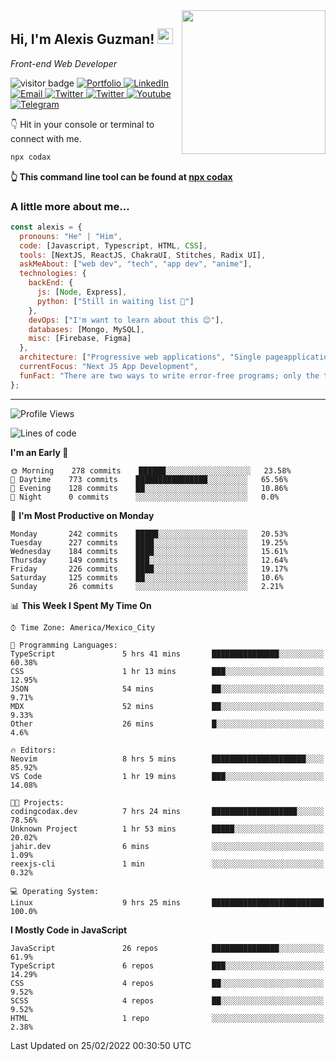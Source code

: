<img align='right' src="https://media.giphy.com/media/M9gbBd9nbDrOTu1Mqx/giphy.gif" width="230">
<h2>Hi, I'm Alexis Guzman! <img src="https://media.giphy.com/media/hvRJCLFzcasrR4ia7z/giphy.gif" width="25px"></h2>
<p><em>Front-end Web Developer</em></p>

<p>
  <img src="https://visitor-badge.glitch.me/badge?page_id=a12989x.a12989x&left_color=black&right_color=gray" alt="visitor badge"/>
  <a href='https://www.codingcodax.dev/' target='_blank'>
    <img alt='Portfolio' src='https://img.shields.io/badge/Portfolio-black?logo=vercel&style=flat-square'>
  </a>
  <a href='https://linkedin.com/in/codax/' target='_blank'>
    <img alt='LinkedIn' src='https://img.shields.io/badge/LinkedIn-black?logo=LinkedIn&style=flat-square'>
  </a>
  <a href='mailto:codaxtech@gmail.com' target='_blank'>
    <img alt='Email' src='https://img.shields.io/badge/Email-black?logo=Gmail&style=flat-square'>
  </a>
  <a href='https://twitter.com/codingcodax' target='_blank'>
    <img alt='Twitter' src='https://img.shields.io/badge/Twitter-black?logo=Twitter&style=flat-square'>
  </a>
  <a href='https://www.instagram.com/codingcodax/' target='_blank'>
    <img alt='Twitter' src='https://img.shields.io/badge/Instagram-black?logo=Instagram&style=flat-square'>
  </a>
  <a href='https://www.youtube.com/channel/UCMY0GhV1HuX4XdbgalC77VQ' target='_blank'>
    <img alt='Youtube' src='https://img.shields.io/badge/YouTube-black?logo=Youtube&style=flat-square'>
  </a>
  <a href='https://t.me/codingcodax' target='_blank'>
    <img alt='Telegram' src='https://img.shields.io/badge/Telegram-black?logo=Telegram&logoColor=ffffff&style=flat-square'>
  </a>
</p>

👇 Hit in your console or terminal to connect with me.

```bash
npx codax
```
**👆 This command line tool can be found at [npx codax](https://github.com/a12989x/npx-codax)**

<h3>A little more about me...</h3>

```javascript
const alexis = {
  pronouns: "He" | "Him",
  code: [Javascript, Typescript, HTML, CSS],
  tools: [NextJS, ReactJS, ChakraUI, Stitches, Radix UI],
  askMeAbout: ["web dev", "tech", "app dev", "anime"],
  technologies: {
    backEnd: {
      js: [Node, Express],
      python: ["Still in waiting list 🥲"]
    },
    devOps: ["I'm want to learn about this 😊"],
    databases: [Mongo, MySQL],
    misc: [Firebase, Figma]
  },
  architecture: ["Progressive web applications", "Single pageapplications"],
  currentFocus: "Next JS App Development",
  funFact: "There are two ways to write error-free programs; only the third one works"
};
```

---

<!--START_SECTION:waka-->
![Profile Views](http://img.shields.io/badge/Profile%20Views-7-blue)

![Lines of code](https://img.shields.io/badge/From%20Hello%20World%20I%27ve%20Written-1%20Million%20lines%20of%20code-blue)

**I'm an Early 🐤** 

```text
🌞 Morning    278 commits    ██████░░░░░░░░░░░░░░░░░░░   23.58% 
🌆 Daytime    773 commits    ████████████████░░░░░░░░░   65.56% 
🌃 Evening    128 commits    ██░░░░░░░░░░░░░░░░░░░░░░░   10.86% 
🌙 Night      0 commits      ░░░░░░░░░░░░░░░░░░░░░░░░░   0.0%

```
📅 **I'm Most Productive on Monday** 

```text
Monday       242 commits    █████░░░░░░░░░░░░░░░░░░░░   20.53% 
Tuesday      227 commits    ████░░░░░░░░░░░░░░░░░░░░░   19.25% 
Wednesday    184 commits    ████░░░░░░░░░░░░░░░░░░░░░   15.61% 
Thursday     149 commits    ███░░░░░░░░░░░░░░░░░░░░░░   12.64% 
Friday       226 commits    ████░░░░░░░░░░░░░░░░░░░░░   19.17% 
Saturday     125 commits    ██░░░░░░░░░░░░░░░░░░░░░░░   10.6% 
Sunday       26 commits     ░░░░░░░░░░░░░░░░░░░░░░░░░   2.21%

```


📊 **This Week I Spent My Time On** 

```text
⌚︎ Time Zone: America/Mexico_City

💬 Programming Languages: 
TypeScript               5 hrs 41 mins       ███████████████░░░░░░░░░░   60.38% 
CSS                      1 hr 13 mins        ███░░░░░░░░░░░░░░░░░░░░░░   12.95% 
JSON                     54 mins             ██░░░░░░░░░░░░░░░░░░░░░░░   9.71% 
MDX                      52 mins             ██░░░░░░░░░░░░░░░░░░░░░░░   9.33% 
Other                    26 mins             █░░░░░░░░░░░░░░░░░░░░░░░░   4.6%

🔥 Editors: 
Neovim                   8 hrs 5 mins        █████████████████████░░░░   85.92% 
VS Code                  1 hr 19 mins        ███░░░░░░░░░░░░░░░░░░░░░░   14.08%

🐱‍💻 Projects: 
codingcodax.dev          7 hrs 24 mins       ███████████████████░░░░░░   78.56% 
Unknown Project          1 hr 53 mins        █████░░░░░░░░░░░░░░░░░░░░   20.02% 
jahir.dev                6 mins              ░░░░░░░░░░░░░░░░░░░░░░░░░   1.09% 
reexjs-cli               1 min               ░░░░░░░░░░░░░░░░░░░░░░░░░   0.32%

💻 Operating System: 
Linux                    9 hrs 25 mins       █████████████████████████   100.0%

```

**I Mostly Code in JavaScript** 

```text
JavaScript               26 repos            ███████████████░░░░░░░░░░   61.9% 
TypeScript               6 repos             ███░░░░░░░░░░░░░░░░░░░░░░   14.29% 
CSS                      4 repos             ██░░░░░░░░░░░░░░░░░░░░░░░   9.52% 
SCSS                     4 repos             ██░░░░░░░░░░░░░░░░░░░░░░░   9.52% 
HTML                     1 repo              ░░░░░░░░░░░░░░░░░░░░░░░░░   2.38%

```



 Last Updated on 25/02/2022 00:30:50 UTC
<!--END_SECTION:waka-->
